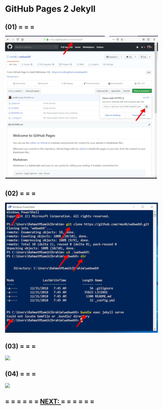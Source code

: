 ﻿# GitHub Pages 2 Jekyll

## (01) = = =

<img src="pictures/gimp-xfer-to-jekyll-01.jpg"  width="800">

## (02) = = =

<img src="pictures/gimp-xfer-to-jekyll-02.jpg"  width="800">

## (03) = = =

<img src="pictures/gimp-xfer-to-jekyll-03.jpg"  width="800">

## (04) = = =

<img src="pictures/gimp-xfer-to-jekyll-04.jpg"  width="800">


## = = = = = = [NEXT: ](https://rms46.github.io/webweb6/) = = = = = =

